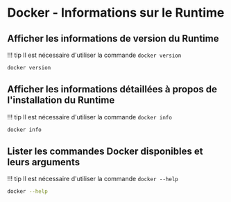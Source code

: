 # Docker - Informations sur le Runtime

## Afficher les informations de version du Runtime
!!! tip
    Il est nécessaire d'utiliser la commande `docker version`

```bash
docker version
```

## Afficher les informations détaillées à propos de l'installation du Runtime
!!! tip
    Il est nécessaire d'utiliser la commande `docker info`

```bash
docker info
```

## Lister les commandes Docker disponibles et leurs arguments
!!! tip
    Il est nécessaire d'utiliser la commande `docker --help`

```bash
docker --help
```